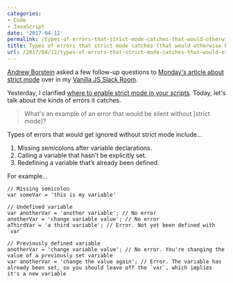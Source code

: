 ```yaml
---
categories:
- Code
- JavaScript
date: '2017-04-12'
permalink: /types-of-errors-that-strict-mode-catches-that-would-otherwise-be-ignored/
title: Types of errors that strict mode catches (that would otherwise be ignored)
url: /2017/04/12/types-of-errors-that-strict-mode-catches-that-would-otherwise-be-ignored
---
```


[Andrew Borstein](http://andrewborstein.com) asked a few follow-up questions to [Monday's article about strict mode](/javascript-strict-mode-and-why-you-should-always-use-it/) over in my [Vanilla JS Slack Room](/vanilla-js-guidebook/).

Yesterday, I clarified [where to enable strict mode in your scripts](/where-to-activate-strict-mode-in-your-scripts/). Today, let's talk about the kinds of errors it catches.

> What's an example of an error that would be silent without [strict mode]?

Types of errors that would get ignored without strict mode include...

1. Missing semicolons after variable declarations.
2. Calling a variable that hasn’t be explicitly set.
3. Redefining a variable that’s already been defined.

For example...

```lang-javascript
// Missing semicolon
var someVar = 'this is my variable'

// Undefined variable
var anotherVar = 'another variable'; // No error
anotherVar = 'change variable value'; // No error
aThirdVar = 'a third variable'; // Error. Not yet been defined with `var`

// Previously defined variable
anotherVar = 'change variable value'; // No error. You're changing the value of a previously set variable
var anotherVar = 'change the value again'; // Error. The variable has already been set, so you should leave off the `var`, which implies it's a new variable
```